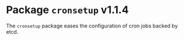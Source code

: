 # Package `cronsetup` v1.1.4

The `cronsetup` package eases the configuration of cron jobs backed by etcd.
